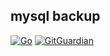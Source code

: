 ## mysql backup
[![Go](https://github.com/tmclo/mysql-backup/actions/workflows/go.yml/badge.svg)](https://github.com/tmclo/mysql-backup/actions/workflows/go.yml)
[![GitGuardian](https://github.com/tmclo/mysql-backup/actions/workflows/gg.yml/badge.svg)](https://github.com/tmclo/mysql-backup/actions/workflows/gg.yml)